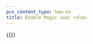 ```yaml
---
pcx_content_type: how-to
title: Enable Magic user roles
---
```


{{<render file="_magic-user-role.md" productFolder="magic-transit" >}}
